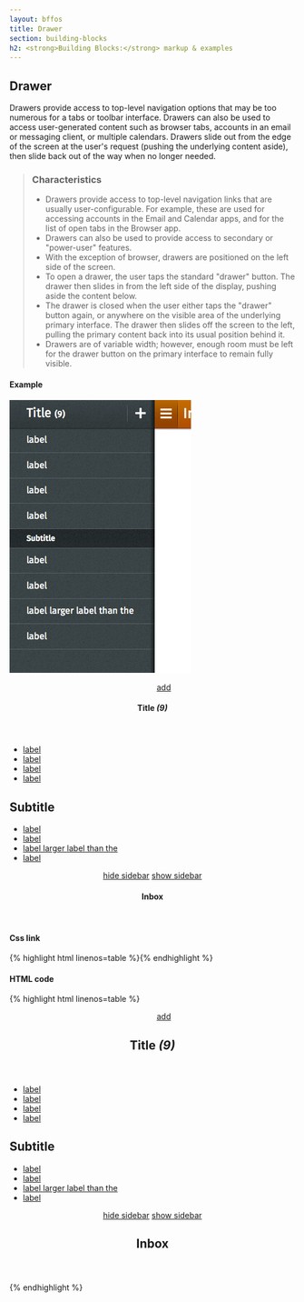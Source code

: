 ```yaml
---
layout: bffos
title: Drawer
section: building-blocks
h2: <strong>Building Blocks:</strong> markup & examples
---
```


## Drawer

Drawers provide access to top-level navigation options that may be too numerous for a tabs or toolbar interface. Drawers can also be used to access user-generated content such as browser tabs, accounts in an email or messaging client, or multiple calendars. Drawers slide out from the edge of the screen at the user's request (pushing the underlying content aside), then slide back out of the way when no longer needed.

> ### Characteristics
> * Drawers provide access to top-level navigation links that are usually user-configurable. For example, these are used for accessing accounts in the Email and Calendar apps, and for the list of open tabs in the Browser app.
> * Drawers can also be used to provide access to secondary or "power-user" features.
> * With the exception of browser, drawers are positioned on the left side of the screen.
> * To open a drawer, the user taps the standard "drawer" button. The drawer then slides in from the left side of the display, pushing aside the content below.
> * The drawer is closed when the user either taps the "drawer" button again, or anywhere on the visible area of the underlying primary interface. The drawer then slides off the screen to the left, pulling the primary content back into its usual position behind it.
> * Drawers are of variable width; however, enough room must be left for the drawer button on the primary interface to remain fully visible.

<div>
  <h4>Example</h4>
  <section class="example">
    <img src="../images/BB/drawer.jpg" alt="Drawer (Image replacing code)"/>
    <article class="full frame drawer">
      <section data-type="sidebar">
        <header>
          <menu type="toolbar">
            <a href="#content"><span class="icon icon-add">add</span></a>
          </menu>
          <h1>Title <em>(9)</em></h1>
        </header>
        <nav>
          <ul>
            <li><a href="#content">label</a></li>
            <li><a href="#content">label</a></li>
            <li><a href="#content">label</a></li>
            <li><a href="#content">label</a></li>
          </ul>
          <h2>Subtitle</h2>
          <ul>
            <li><a href="#content">label</a></li>
            <li><a href="#content">label</a></li>
            <li><a href="#content">label larger label than the </a></li>
            <li><a href="#content">label</a></li>
          </ul>
        </nav>
      </section>
      <section id="drawer" role="region">
        <header>
          <a href="#content"><span class="icon icon-menu">hide sidebar</span></a>
          <a href="#drawer"><span class="icon icon-menu">show sidebar</span></a>
          <h1>Inbox</h1>
        </header>
        <div role="main"></div>
      </section>
    </article>
  </section>

  <h4>Css link</h4>
  {% highlight html linenos=table %}<link href="(your styles folder)/style_unstable/drawer.css" rel="stylesheet" type="text/css">{% endhighlight %}

  <h4>HTML code</h4>
  {% highlight html linenos=table %}
<section data-type="sidebar">
  <header>
    <menu type="toolbar">
      <a href="#content"><span class="icon icon-add">add</span></a>
    </menu>
    <h1>Title <em>(9)</em></h1>
  </header>
  <nav>
    <ul>
      <li><a href="#content">label</a></li>
      <li><a href="#content">label</a></li>
      <li><a href="#content">label</a></li>
      <li><a href="#content">label</a></li>
    </ul>
    <h2>Subtitle</h2>
    <ul>
      <li><a href="#content">label</a></li>
      <li><a href="#content">label</a></li>
      <li><a href="#content">label larger label than the </a></li>
      <li><a href="#content">label</a></li>
    </ul>
  </nav>
</section>
<section id="drawer" role="region">
  <header>
    <a href="#content"><span class="icon icon-menu">hide sidebar</span></a>
    <a href="#drawer"><span class="icon icon-menu">show sidebar</span></a>
    <h1>Inbox</h1>
  </header>
  <div role="main"></div>
</section>{% endhighlight %}
</div>

